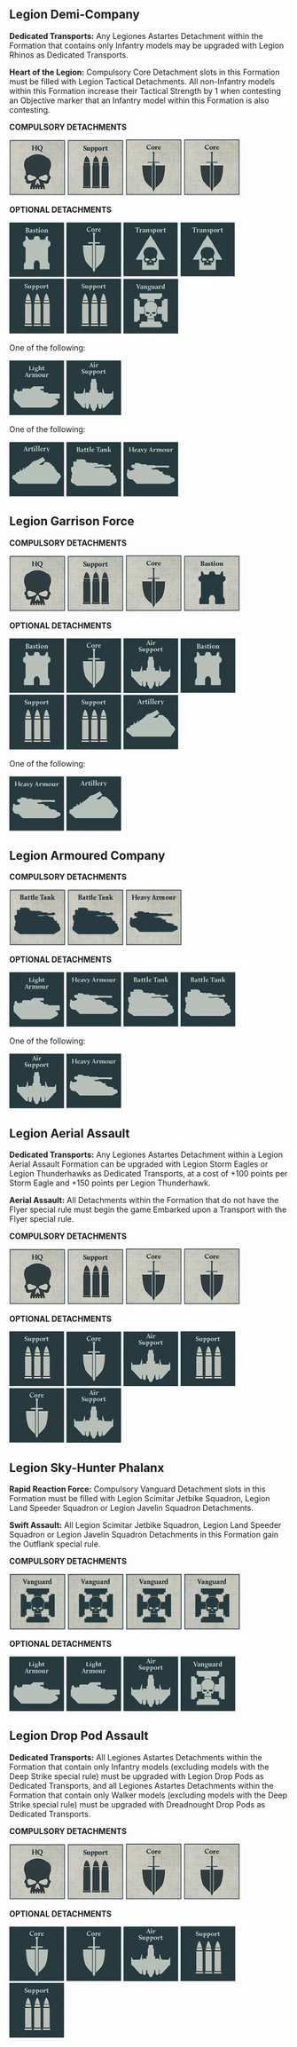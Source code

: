 ## Legion Demi-Company

**Dedicated Transports:** Any Legiones Astartes Detachment within the Formation that contains only Infantry models may be upgraded with Legion Rhinos as Dedicated Transports.

**Heart of the Legion:** Compulsory Core Detachment slots in this Formation must be filled with Legion Tactical Detachments. All non-Infantry models within this Formation increase their Tactical Strength by 1 when contesting an Objective marker that an Infantry model within this Formation is also contesting.

**COMPULSORY DETACHMENTS**

[![](../media/the_legiones_astartes/compulsory_hq.jpg)](../detachments/#hq-detachments) [![](../media/the_legiones_astartes/compulsory_support.jpg)](../detachments/#support-detachments) [![](../media/the_legiones_astartes/compulsory_core.jpg)](../detachments/#core-detachments) [![](../media/the_legiones_astartes/compulsory_core.jpg)](../detachments/#core-detachments) 

**OPTIONAL DETACHMENTS**

[![](../media/the_legiones_astartes/optional_bastion.jpg)](../detachments/#bastion-detachments) [![](../media/the_legiones_astartes/optional_core.jpg)](../detachments/#core-detachments) [![](../media/the_legiones_astartes/optional_transport.jpg)](../detachments/#transport-detachments) [![](../media/the_legiones_astartes/optional_transport.jpg)](../detachments/#transport-detachments) [![](../media/the_legiones_astartes/optional_support.jpg)](../detachments/#support-detachments) [![](../media/the_legiones_astartes/optional_support.jpg)](../detachments/#support-detachments) [![](../media/the_legiones_astartes/optional_vanguard.jpg)](../detachments/#vanguard-detachments) 

One of the following:

![](../media/the_legiones_astartes/optional_light_armour.jpg) [![](../media/the_legiones_astartes/optional_air_support.jpg)](../detachments/#air-support-detachments) 

One of the following:

![](../media/the_legiones_astartes/optional_artillery.jpg) [![](../media/the_legiones_astartes/optional_battle_tank.jpg)](../detachments/#battle-tank-detachments) [![](../media/the_legiones_astartes/optional_heavy_armour.jpg)](../detachments/#heavy-armour-detachments)


## Legion Garrison Force

**COMPULSORY DETACHMENTS**

[![](../media/the_legiones_astartes/compulsory_hq.jpg)](../detachments/#hq-detachments) [![](../media/the_legiones_astartes/compulsory_support.jpg)](../detachments/#support-detachments) [![](../media/the_legiones_astartes/compulsory_core.jpg)](../detachments/#core-detachments) [![](../media/the_legiones_astartes/compulsory_bastion.jpg)](../detachments/#bastion-detachments) 

**OPTIONAL DETACHMENTS**

[![](../media/the_legiones_astartes/optional_bastion.jpg)](../detachments/#bastion-detachments) [![](../media/the_legiones_astartes/optional_core.jpg)](../detachments/#core-detachments) [![](../media/the_legiones_astartes/optional_air_support.jpg)](../detachments/#air-support-detachments) [![](../media/the_legiones_astartes/optional_bastion.jpg)](../detachments/#bastion-detachments) [![](../media/the_legiones_astartes/optional_support.jpg)](../detachments/#support-detachments) [![](../media/the_legiones_astartes/optional_support.jpg)](../detachments/#support-detachments) ![](../media/the_legiones_astartes/optional_artillery.jpg) 

One of the following:

[![](../media/the_legiones_astartes/optional_heavy_armour.jpg)](../detachments/#heavy-armour-detachments) ![](../media/the_legiones_astartes/optional_artillery.jpg)


## Legion Armoured Company

**COMPULSORY DETACHMENTS**

[![](../media/the_legiones_astartes/compulsory_battle_tank.jpg)](../detachments/#battle-tank-detachments) [![](../media/the_legiones_astartes/compulsory_battle_tank.jpg)](../detachments/#battle-tank-detachments) [![](../media/the_legiones_astartes/compulsory_heavy_armour.jpg)](../detachments/#heavy-armour-detachments)

**OPTIONAL DETACHMENTS**

![](../media/the_legiones_astartes/optional_light_armour.jpg) [![](../media/the_legiones_astartes/optional_heavy_armour.jpg)](../detachments/#heavy-armour-detachments) [![](../media/the_legiones_astartes/optional_battle_tank.jpg)](../detachments/#battle-tank-detachments) [![](../media/the_legiones_astartes/optional_battle_tank.jpg)](../detachments/#battle-tank-detachments)

One of the following:

[![](../media/the_legiones_astartes/optional_air_support.jpg)](../detachments/#air-support-detachments) [![](../media/the_legiones_astartes/optional_heavy_armour.jpg)](../detachments/#heavy-armour-detachments)


## Legion Aerial Assault

**Dedicated Transports:** Any Legiones Astartes Detachment within a Legion Aerial Assault Formation can be upgraded with Legion Storm Eagles or Legion Thunderhawks as Dedicated Transports, at a cost of +100 points per Storm Eagle and +150 points per Legion Thunderhawk.

**Aerial Assault:** All Detachments within the Formation that do not have the Flyer special rule must begin the game Embarked upon a Transport with the Flyer special rule.

**COMPULSORY DETACHMENTS**

[![](../media/the_legiones_astartes/compulsory_hq.jpg)](../detachments/#hq-detachments) [![](../media/the_legiones_astartes/compulsory_support.jpg)](../detachments/#support-detachments) [![](../media/the_legiones_astartes/compulsory_core.jpg)](../detachments/#core-detachments) [![](../media/the_legiones_astartes/compulsory_core.jpg)](../detachments/#core-detachments) 

**OPTIONAL DETACHMENTS**

[![](../media/the_legiones_astartes/optional_support.jpg)](../detachments/#support-detachments) [![](../media/the_legiones_astartes/optional_core.jpg)](../detachments/#core-detachments) [![](../media/the_legiones_astartes/optional_air_support.jpg)](../detachments/#air-support-detachments) [![](../media/the_legiones_astartes/optional_support.jpg)](../detachments/#support-detachments) [![](../media/the_legiones_astartes/optional_core.jpg)](../detachments/#core-detachments) [![](../media/the_legiones_astartes/optional_air_support.jpg)](../detachments/#air-support-detachments) 


## Legion Sky-Hunter Phalanx

**Rapid Reaction Force:** Compulsory Vanguard Detachment slots in this Formation must be filled with Legion Scimitar Jetbike Squadron, Legion Land Speeder Squadron or Legion Javelin Squadron Detachments.

**Swift Assault:** All Legion Scimitar Jetbike Squadron, Legion Land Speeder Squadron or Legion Javelin Squadron Detachments in this Formation gain the Outflank special rule.

**COMPULSORY DETACHMENTS**

[![](../media/the_legiones_astartes/compulsory_vanguard.jpg)](../detachments/#vanguard-detachments) [![](../media/the_legiones_astartes/compulsory_vanguard.jpg)](../detachments/#vanguard-detachments) [![](../media/the_legiones_astartes/compulsory_vanguard.jpg)](../detachments/#vanguard-detachments) [![](../media/the_legiones_astartes/compulsory_vanguard.jpg)](../detachments/#vanguard-detachments) 

**OPTIONAL DETACHMENTS**

![](../media/the_legiones_astartes/optional_light_armour.jpg) ![](../media/the_legiones_astartes/optional_light_armour.jpg) [![](../media/the_legiones_astartes/optional_air_support.jpg)](../detachments/#air-support-detachments) [![](../media/the_legiones_astartes/optional_vanguard.jpg)](../detachments/#vanguard-detachments) 

## Legion Drop Pod Assault

**Dedicated Transports:** All Legiones Astartes Detachments within the Formation that contain only Infantry models (excluding models with the Deep Strike special rule) must be upgraded with Legion Drop Pods as Dedicated Transports, and all Legiones Astartes Detachments within the Formation that contain only Walker models (excluding models with the Deep Strike special rule) must be upgraded with Dreadnought Drop Pods as Dedicated Transports.

**COMPULSORY DETACHMENTS**

[![](../media/the_legiones_astartes/compulsory_hq.jpg)](../detachments/#hq-detachments) [![](../media/the_legiones_astartes/compulsory_support.jpg)](../detachments/#support-detachments) [![](../media/the_legiones_astartes/compulsory_core.jpg)](../detachments/#core-detachments) [![](../media/the_legiones_astartes/compulsory_core.jpg)](../detachments/#core-detachments)

**OPTIONAL DETACHMENTS**

[![](../media/the_legiones_astartes/optional_core.jpg)](../detachments/#core-detachments) [![](../media/the_legiones_astartes/optional_core.jpg)](../detachments/#core-detachments) [![](../media/the_legiones_astartes/optional_air_support.jpg)](../detachments/#air-support-detachments) [![](../media/the_legiones_astartes/optional_support.jpg)](../detachments/#support-detachments) [![](../media/the_legiones_astartes/optional_support.jpg)](../detachments/#support-detachments)